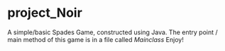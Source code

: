 # project_Noir
A simple/basic Spades Game, constructed using Java.
The entry point / main method of this game is in a file called *Mainclass* 
Enjoy!
